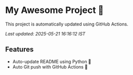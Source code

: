 # My Awesome Project 🚀

This project is automatically updated using GitHub Actions.

_Last updated: 2025-05-21 16:16:12 IST_

## Features
- Auto-update README using Python 🐍
- Auto Git push with GitHub Actions 🤖
